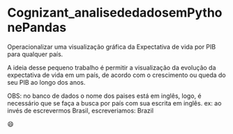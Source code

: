 # Cognizant_analisededadosemPythonePandas
Operacionalizar uma visualização gráfica da Expectativa de vida por PIB para qualquer país. 

A ideia desse pequeno trabalho é permitir a visualização da evolução da expectativa de vida em um país, de acordo com o crescimento ou queda do seu PIB ao longo dos anos. 

OBS: no banco de dados o nome dos paises está em inglês, logo, é necessário que se faça a busca por país com sua escrita em inglês. 
ex: ao invés de escrevermos Brasil, escreveriamos: Brazil

😄
